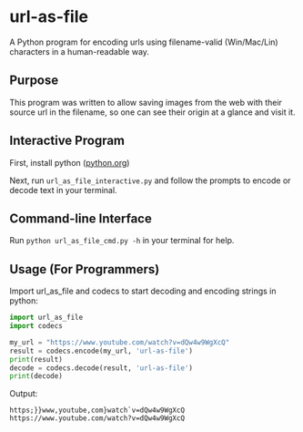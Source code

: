 # url-as-file
A Python program for encoding urls using filename-valid (Win/Mac/Lin) characters in a human-readable way.

## Purpose
This program was written to allow saving images from the web with their source url in the filename, so one can see their origin at a glance and visit it.

## Interactive Program
First, install python ([python.org](https://www.python.org/))

Next, run `url_as_file_interactive.py` and follow the prompts to encode or decode text in your terminal.

## Command-line Interface
Run `python url_as_file_cmd.py -h` in your terminal for help.

## Usage (For Programmers)
Import url_as_file and codecs to start decoding and encoding strings in python:

```python
import url_as_file
import codecs

my_url = "https://www.youtube.com/watch?v=dQw4w9WgXcQ"
result = codecs.encode(my_url, 'url-as-file')
print(result)
decode = codecs.decode(result, 'url-as-file')
print(decode)
```

Output:
```
https;}}www,youtube,com}watch`v=dQw4w9WgXcQ
https://www.youtube.com/watch?v=dQw4w9WgXcQ
```